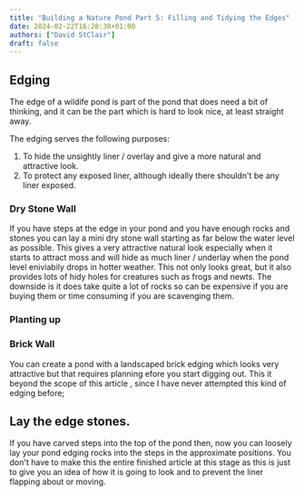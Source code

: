 ```yaml
---
title: "Building a Nature Pond Part 5: Filling and Tidying the Edges"
date: 2024-02-22T16:28:38+01:00
authors: ["David StClair"]
draft: false
---
```


## Edging
The edge of a wildife pond is part of the pond that does need a bit of thinking, and it can be the part which is hard to look nice, at least straight away.

The edging serves the following purposes:

1. To hide the unsightly liner / overlay and give a more natural and attractive look.
2. To protect any exposed liner, although ideally there shouldn't be any liner exposed.

### Dry Stone Wall
If you have steps at the edge  in your pond and you have enough rocks and stones you can lay a mini dry stone wall starting as far below the water level as possible.  This gives a very attractive natural look especially when it starts to attract moss and will hide as much liner / underlay when the pond level eniviabily drops in hotter weather.
This not only looks great, but it also provides lots of hidy holes for creatures such as frogs and newts.
The downside is it does take quite a lot of rocks so can be expensive if you are buying them or time consuming if you are scavenging them.

### Planting up

### Brick Wall
You can create a pond with a landscaped brick edging which looks very attractive but that requires planning efore you start digging out.  This it beyond the scope of this article , since I have never attempted this kind of edging before;

##  Lay the edge stones.
If you have carved steps into the top of the pond then, now you can loosely lay your pond edging rocks into the steps in the approximate positions.  You don't have to make this the entire finished article at this stage as this is just to give you an idea of how it is going to look and to prevent the liner flapping about or moving.


